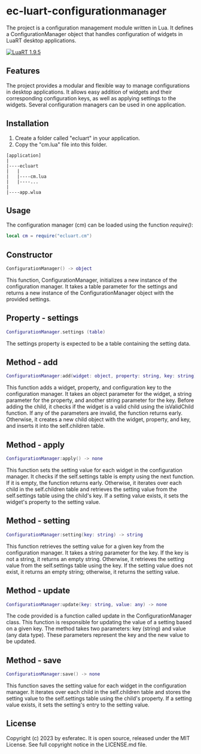 # ec-luart-configurationmanager

The project is a configuration management module written in Lua. It defines a ConfigurationManager object that handles configuration of widgets in LuaRT desktop applications.

[![LuaRT 1.9.5](https://badgen.net/badge/LuaRT/1.9.5/blue)](https://github.com/samyeyo/LuaRT)

## Features

The project provides a modular and flexible way to manage configurations in desktop applications. It allows easy addition of widgets and their corresponding configuration  keys, as well as applying settings to the widgets. Several configuration  managers can be used in one application.

## Installation

1. Create a folder called "ecluart" in your application.
2. Copy the "cm.lua" file into this folder.

```text
[application]
|
|----ecluart
|   |
|   |----cm.lua
|   |----...
|
|----app.wlua
```

## Usage

The configuration manager (cm) can be loaded using the function *require()*:

```lua
local cm = require("ecluart.cm") 
```

## Constructor

```Lua
ConfigurationManager() -> object
```

This function, ConfigurationManager, initializes a new instance of the configuration manager. It takes a table parameter for the settings and returns a new instance of the ConfigurationManager object with the provided settings.

## Property - settings

```Lua
ConfigurationManager.settings (table)
```

The settings property is expected to be a table containing the setting data.

## Method - add

```Lua
ConfigurationManager:add(widget: object, property: string, key: string) -> none
```

This function adds a widget, property, and configuration key to the configuration manager. It takes an object parameter for the widget, a string parameter for the property, and another string parameter for the key. Before adding the child, it checks if the widget is a valid child using the isValidChild function. If any of the parameters are invalid, the function returns early. Otherwise, it creates a new child object with the widget, property, and key, and inserts it into the self.children table.

## Method - apply

```Lua
ConfigurationManager:apply() -> none
```

This function sets the setting value for each widget in the configuration manager. It checks if the self.settings table is empty using the next function. If it is empty, the function returns early. Otherwise, it iterates over each child in the self.children table and retrieves the setting value from the self.settings table using the child's key. If a setting value exists, it sets the widget's property to the setting value.

## Method - setting

```Lua
ConfigurationManager:setting(key: string) -> string
```

This function retrieves the setting value for a given key from the configuration manager. It takes a string parameter for the key. If the key is not a string, it returns an empty string. Otherwise, it retrieves the setting value from the self.settings table using the key. If the setting value does not exist, it returns an empty string; otherwise, it returns the setting value.

## Method - update

```Lua
ConfigurationManager:update(key: string, value: any) -> none
```

The code provided is a function called update in the ConfigurationManager class. This function is responsible for updating the value of a setting based on a given key. The method takes two parameters: key (string) and value (any data type). These parameters represent the key and the new value to be updated.

## Method - save

```Lua
ConfigurationManager:save() -> none
```

This function saves the setting value for each widget in the configuration manager. It iterates over each child in the self.children table and stores the setting value to the self.settings table using the child's property. If a setting value exists, it sets the setting's entry to the setting value.

## License

Copyright (c) 2023 by esferatec.
It is open source, released under the MIT License.
See full copyright notice in the LICENSE.md file.
